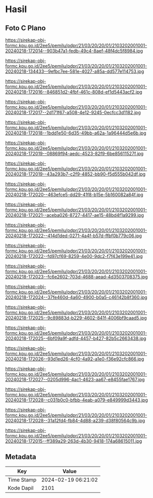 # Hasil

## Foto C Plano

https://sirekap-obj-formc.kpu.go.id/2ee5/pemilu/pdpr/21/03/20/20/01/2103202001001-20240218-172014--903b47a1-fedb-49c4-8aef-48f4dc5f8984.jpg

https://sirekap-obj-formc.kpu.go.id/2ee5/pemilu/pdpr/21/03/20/20/01/2103202001001-20240218-134433--9efbc7ee-581e-4027-a85a-dd577e114753.jpg

https://sirekap-obj-formc.kpu.go.id/2ee5/pemilu/pdpr/21/03/20/20/01/2103202001001-20240218-172016--846851d2-4fbf-461c-808d-ef1d5443acf2.jpg

https://sirekap-obj-formc.kpu.go.id/2ee5/pemilu/pdpr/21/03/20/20/01/2103202001001-20240218-172017--2d171f67-a508-4e12-9245-0ecfcc3d1182.jpg

https://sirekap-obj-formc.kpu.go.id/2ee5/pemilu/pdpr/21/03/20/20/01/2103202001001-20240218-172018--1bdd1e50-6d35-49bb-a62a-1a96444d5e6b.jpg

https://sirekap-obj-formc.kpu.go.id/2ee5/pemilu/pdpr/21/03/20/20/01/2103202001001-20240218-172019--08869f94-aedc-4523-82f9-6be85611527f.jpg

https://sirekap-obj-formc.kpu.go.id/2ee5/pemilu/pdpr/21/03/20/20/01/2103202001001-20240218-172019--43a293b7-c2f9-4852-bb90-f5d555b042df.jpg

https://sirekap-obj-formc.kpu.go.id/2ee5/pemilu/pdpr/21/03/20/20/01/2103202001001-20240218-172020--463efce5-dd29-41f8-b15e-5b160082a84f.jpg

https://sirekap-obj-formc.kpu.go.id/2ee5/pemilu/pdpr/21/03/20/20/01/2103202001001-20240218-172021--aceba026-8727-4417-ae15-48bd4f1a9299.jpg

https://sirekap-obj-formc.kpu.go.id/2ee5/pemilu/pdpr/21/03/20/20/01/2103202001001-20240218-172022--414d1ded-0271-4a4f-b57d-ffbf0b779c06.jpg

https://sirekap-obj-formc.kpu.go.id/2ee5/pemilu/pdpr/21/03/20/20/01/2103202001001-20240218-172022--fd97cf69-8259-4e00-9dc2-f7f43e199e41.jpg

https://sirekap-obj-formc.kpu.go.id/2ee5/pemilu/pdpr/21/03/20/20/01/2103202001001-20240218-172023--fc6e2602-703d-4688-aead-4d3503708375.jpg

https://sirekap-obj-formc.kpu.go.id/2ee5/pemilu/pdpr/21/03/20/20/01/2103202001001-20240218-172024--37fe460d-4a60-4900-b0a5-c46142b8f360.jpg

https://sirekap-obj-formc.kpu.go.id/2ee5/pemilu/pdpr/21/03/20/20/01/2103202001001-20240218-172025--9c89883d-b229-4602-841f-4006bf9caad5.jpg

https://sirekap-obj-formc.kpu.go.id/2ee5/pemilu/pdpr/21/03/20/20/01/2103202001001-20240218-172025--6bf09a9f-adfd-4457-b427-82b5c2663438.jpg

https://sirekap-obj-formc.kpu.go.id/2ee5/pemilu/pdpr/21/03/20/20/01/2103202001001-20240218-172026--93d1ed26-4cf0-4a92-a1e0-f36e92cfc866.jpg

https://sirekap-obj-formc.kpu.go.id/2ee5/pemilu/pdpr/21/03/20/20/01/2103202001001-20240218-172027--0205d996-4ac1-4623-aa67-e8455fae1767.jpg

https://sirekap-obj-formc.kpu.go.id/2ee5/pemilu/pdpr/21/03/20/20/01/2103202001001-20240218-172028--c031b0c0-bfbb-4eab-a079-e849999d3443.jpg

https://sirekap-obj-formc.kpu.go.id/2ee5/pemilu/pdpr/21/03/20/20/01/2103202001001-20240218-172028--31a12fd4-fb84-4d88-a239-d38f80564c9b.jpg

https://sirekap-obj-formc.kpu.go.id/2ee5/pemilu/pdpr/21/03/20/20/01/2103202001001-20240218-172015--ff389a29-263d-4b30-9418-174a68615011.jpg


## Metadata

| Key        | Value               |
| ---------- | ------------------- |
| Time Stamp | 2024-02-19 06:21:02 |
| Kode Dapil | 2101                |



